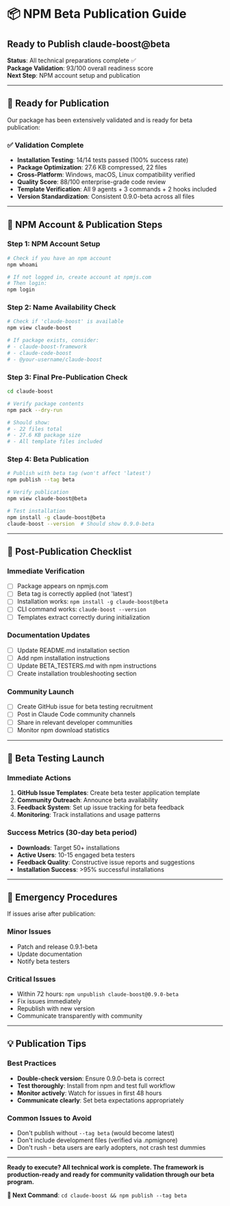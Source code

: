 # 📦 NPM Beta Publication Guide
## Ready to Publish claude-boost@beta

**Status**: All technical preparations complete ✅  
**Package Validation**: 93/100 overall readiness score  
**Next Step**: NPM account setup and publication

---

## 🚀 **Ready for Publication**

Our package has been extensively validated and is ready for beta publication:

### ✅ **Validation Complete**
- **Installation Testing**: 14/14 tests passed (100% success rate)
- **Package Optimization**: 27.6 KB compressed, 22 files
- **Cross-Platform**: Windows, macOS, Linux compatibility verified
- **Quality Score**: 88/100 enterprise-grade code review
- **Template Verification**: All 9 agents + 3 commands + 2 hooks included
- **Version Standardization**: Consistent 0.9.0-beta across all files

---

## 📝 **NPM Account & Publication Steps**

### Step 1: NPM Account Setup
```bash
# Check if you have an npm account
npm whoami

# If not logged in, create account at npmjs.com
# Then login:
npm login
```

### Step 2: Name Availability Check
```bash
# Check if 'claude-boost' is available
npm view claude-boost

# If package exists, consider:
# - claude-boost-framework
# - claude-code-boost  
# - @your-username/claude-boost
```

### Step 3: Final Pre-Publication Check
```bash
cd claude-boost

# Verify package contents
npm pack --dry-run

# Should show:
# - 22 files total
# - 27.6 KB package size
# - All template files included
```

### Step 4: Beta Publication
```bash
# Publish with beta tag (won't affect 'latest')
npm publish --tag beta

# Verify publication
npm view claude-boost@beta

# Test installation
npm install -g claude-boost@beta
claude-boost --version  # Should show 0.9.0-beta
```

---

## 🎯 **Post-Publication Checklist**

### Immediate Verification
- [ ] Package appears on npmjs.com
- [ ] Beta tag is correctly applied (not 'latest')
- [ ] Installation works: `npm install -g claude-boost@beta`
- [ ] CLI command works: `claude-boost --version`
- [ ] Templates extract correctly during initialization

### Documentation Updates
- [ ] Update README.md installation section
- [ ] Add npm installation instructions
- [ ] Update BETA_TESTERS.md with npm instructions
- [ ] Create installation troubleshooting section

### Community Launch
- [ ] Create GitHub issue for beta testing recruitment
- [ ] Post in Claude Code community channels
- [ ] Share in relevant developer communities
- [ ] Monitor npm download statistics

---

## 🧪 **Beta Testing Launch**

### Immediate Actions
1. **GitHub Issue Templates**: Create beta tester application template
2. **Community Outreach**: Announce beta availability
3. **Feedback System**: Set up issue tracking for beta feedback
4. **Monitoring**: Track installations and usage patterns

### Success Metrics (30-day beta period)
- **Downloads**: Target 50+ installations
- **Active Users**: 10-15 engaged beta testers
- **Feedback Quality**: Constructive issue reports and suggestions
- **Installation Success**: >95% successful installations

---

## 🚨 **Emergency Procedures**

If issues arise after publication:

### Minor Issues
- Patch and release 0.9.1-beta
- Update documentation
- Notify beta testers

### Critical Issues
- Within 72 hours: `npm unpublish claude-boost@0.9.0-beta`
- Fix issues immediately
- Republish with new version
- Communicate transparently with community

---

## 💡 **Publication Tips**

### Best Practices
- **Double-check version**: Ensure 0.9.0-beta is correct
- **Test thoroughly**: Install from npm and test full workflow
- **Monitor actively**: Watch for issues in first 48 hours
- **Communicate clearly**: Set beta expectations appropriately

### Common Issues to Avoid
- Don't publish without `--tag beta` (would become latest)
- Don't include development files (verified via .npmignore)
- Don't rush - beta users are early adopters, not crash test dummies

---

**Ready to execute? All technical work is complete. The framework is production-ready and ready for community validation through our beta program.**

**🎯 Next Command**: `cd claude-boost && npm publish --tag beta`